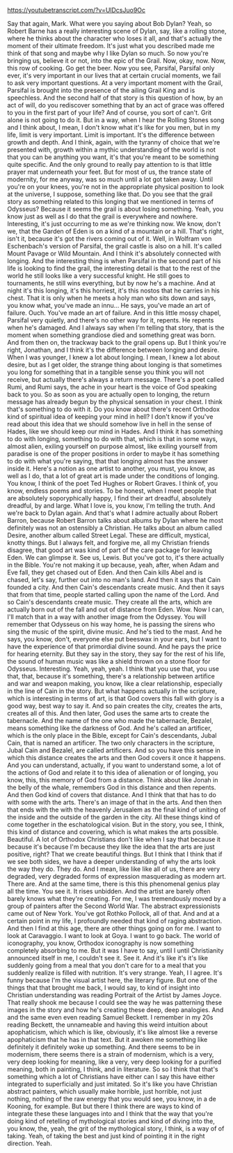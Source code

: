 https://youtubetranscript.com/?v=UlDcsJuo9Oc

 Say that again, Mark. What were you saying about Bob Dylan? Yeah, so Robert Barne has a really interesting scene of Dylan, say, like a rolling stone, where he thinks about the character who loses it all, and that's actually the moment of their ultimate freedom. It's just what you described made me think of that song and maybe why I like Dylan so much. So now you're bringing us, believe it or not, into the epic of the Grail. Now, okay, now. Now, this row of cooking. Go get the beer. Now you see, Parsifal, Parsifal only ever, it's very important in our lives that at certain crucial moments, we fail to ask very important questions. At a very important moment with the Grail, Parsifal is brought into the presence of the ailing Grail King and is speechless. And the second half of that story is this question of how, by an act of will, do you rediscover something that by an act of grace was offered to you in the first part of your life? And of course, you sort of can't. Grit alone is not going to do it. But in a way, when I hear the Rolling Stones song and I think about, I mean, I don't know what it's like for you men, but in my life, limit is very important. Limit is important. It's the difference between growth and depth. And I think, again, with the tyranny of choice that we're presented with, growth within a mythic understanding of the world is not that you can be anything you want, it's that you're meant to be something quite specific. And the only ground to really pay attention to is that little prayer mat underneath your feet. But for most of us, the trance state of modernity, for me anyway, was so much until a lot got taken away. Until you're on your knees, you're not in the appropriate physical position to look at the universe, I suppose, something like that. Do you see that the grail story as something related to this longing that we mentioned in terms of Odysseus? Because it seems the grail is about losing something. Yeah, you know just as well as I do that the grail is everywhere and nowhere. Interesting, it's just occurring to me as we're thinking now. We know, don't we, that the Garden of Eden is on a kind of a mountain or a hill. That's right, isn't it, because it's got the rivers coming out of it. Well, in Wolfram von Eschenbach's version of Parsifal, the grail castle is also on a hill. It's called Mount Pavage or Wild Mountain. And I think it's absolutely connected with longing. And the interesting thing is when Parsifal in the second part of his life is looking to find the grail, the interesting detail is that to the rest of the world he still looks like a very successful knight. He still goes to tournaments, he still wins everything, but by now he's a machine. And at night it's this longing, it's this horriest, it's this nostos that he carries in his chest. That it is only when he meets a holy man who sits down and says, you know what, you've made an innu... He says, you've made an art of failure. Ouch. You've made an art of failure. And in this little mossy chapel, Parsifal very quietly, and there's no other way for it, repents. He repents when he's damaged. And I always say when I'm telling that story, that is the moment when something grandiose died and something great was born. And from then on, the trackway back to the grail opens up. But I think you're right, Jonathan, and I think it's the difference between longing and desire. When I was younger, I knew a lot about longing. I mean, I knew a lot about desire, but as I get older, the strange thing about longing is that sometimes you long for something that in a tangible sense you think you will not receive, but actually there's always a return message. There's a poet called Rumi, and Rumi says, the ache in your heart is the voice of God speaking back to you. So as soon as you are actually open to longing, the return message has already begun by the physical sensation in your chest. I think that's something to do with it. Do you know about there's recent Orthodox kind of spiritual idea of keeping your mind in hell? I don't know if you've read about this idea that we should somehow live in hell in the sense of Hades, like we should keep our mind in Hades. And I think it has something to do with longing, something to do with that, which is that in some ways, almost alien, exiling yourself on purpose almost, like exiling yourself from paradise is one of the proper positions in order to maybe it has something to do with what you're saying, that that longing almost has the answer inside it. Here's a notion as one artist to another, you must, you know, as well as I do, that a lot of great art is made under the conditions of longing. You know, I think of the poet Ted Hughes or Robert Graves. I think of, you know, endless poems and stories. To be honest, when I meet people that are absolutely soporyphically happy, I find their art dreadful, absolutely dreadful, by and large. What I love is, you know, I'm telling the truth. And we're back to Dylan again. And that's what I admire actually about Robert Barron, because Robert Barron talks about albums by Dylan where he most definitely was not an ostensibly a Christian. He talks about an album called Desire, another album called Street Legal. These are difficult, mystical, knotty things. But I always felt, and forgive me, all my Christian friends disagree, that good art was kind of part of the care package for leaving Eden. We can glimpse it. See us, Lewis. But you've got to, it's there actually in the Bible. You're not making it up because, yeah, after, when Adam and Eve fall, they get chased out of Eden. And then Cain kills Abel and is chased, let's say, further out into no man's land. And then it says that Cain founded a city. And then Cain's descendants create music. And then it says that from that time, people started calling upon the name of the Lord. And so Cain's descendants create music. They create all the arts, which are actually born out of the fall and out of distance from Eden. Wow. Now I can, I'll match that in a way with another image from the Odyssey. You will remember that Odysseus on his way home, he is passing the sirens who sing the music of the spirit, divine music. And he's tied to the mast. And he says, you know, don't, everyone else put beeswax in your ears, but I want to have the experience of that primordial divine sound. And he pays the price for hearing eternity. But they say in the story, they say for the rest of his life, the sound of human music was like a shield thrown on a stone floor for Odysseus. Interesting. Yeah, yeah, yeah. I think that you use that, you use that, that, because it's something, there's a relationship between artifice and war and weapon making, you know, like a clear relationship, especially in the line of Cain in the story. But what happens actually in the scripture, which is interesting in terms of art, is that God covers this fall with glory is a good way, best way to say it. And so pain creates the city, creates the arts, creates all of this. And then later, God uses the same arts to create the tabernacle. And the name of the one who made the tabernacle, Bezalel, means something like the darkness of God. And he's called an artificer, which is the only place in the Bible, except for Cain's descendants, Jubal Cain, that is named an artificer. The two only characters in the scripture, Jubal Cain and Bezalel, are called artificers. And so you have this sense in which this distance creates the arts and then God covers it once it happens. And you can understand, actually, if you want to understand some, a lot of the actions of God and relate it to this idea of alienation or of longing, you know, this, this memory of God from a distance. Think about like Jonah in the belly of the whale, remembers God in this distance and then repents. And then God kind of covers that distance. And I think that that has to do with some with the arts. There's an image of that in the arts. And then then that ends with the with the heavenly Jerusalem as the final kind of uniting of the inside and the outside of the garden in the city. All these things kind of come together in the eschatological vision. But in the story, you see, I think, this kind of distance and covering, which is what makes the arts possible. Beautiful. A lot of Orthodox Christians don't like when I say that because it because it's because I'm because they like the idea that the arts are just positive, right? That we create beautiful things. But I think that I think that if we see both sides, we have a deeper understanding of why the arts look the way they do. They do. And I mean, like like like all of us, there are very degraded, very degraded forms of expression masquerading as modern art. There are. And at the same time, there is this this phenomenal genius play all the time. You see it. It rises unbidden. And the artist are barely often barely knows what they're creating. For me, I was tremendously moved by a group of painters after the Second World War. The abstract expressionists came out of New York. You've got Rothko Pollock, all of that. And and at a certain point in my life, I profoundly needed that kind of raging abstraction. And then I find at this age, there are other things going on for me. I want to look at Caravaggio. I want to look at Goya. I want to go back. The world of iconography, you know, Orthodox iconography is now something completely absorbing to me. But it was I have to say, until I until Christianity announced itself in me, I couldn't see it. See it. And it's like it's it's like suddenly going from a meal that you don't care for to a meal that you suddenly realize is filled with nutrition. It's very strange. Yeah, I I agree. It's funny because I'm the visual artist here, the literary figure. But one of the things that that brought me back, I would say, to kind of insight into Christian understanding was reading Portrait of the Artist by James Joyce. That really shook me because I could see the way he was patterning these images in the story and how he's creating these deep, deep analogies. And and the same even even reading Samuel Beckett. I remember in my 20s reading Beckett, the unnameable and having this weird intuition about apophaticism, which which is like, obviously, it's like almost like a reverse apophaticism that he has in that text. But it awoken me something like definitely it definitely woke up something. And there seems to be in modernism, there seems there is a strain of modernism, which is a very, very deep looking for meaning, like a very, very deep looking for a purified meaning, both in painting, I think, and in literature. So so I think that that's something which a lot of Christians have either can I say this have either integrated to superficially and just imitated. So it's like you have Christian abstract painters, which usually make horrible, just horrible, not just nothing, nothing of the raw energy that you would see, you know, in a de Kooning, for example. But but there I think there are ways to kind of integrate these these languages into and I think that the way that you're doing kind of retelling of mythological stories and kind of diving into the, you know, the, yeah, the grit of the mythological story, I think, is a way of of taking. Yeah, of taking the best and just kind of pointing it in the right direction. Yeah.